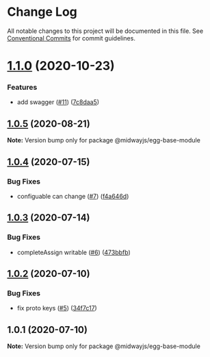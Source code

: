 # Change Log

All notable changes to this project will be documented in this file.
See [Conventional Commits](https://conventionalcommits.org) for commit guidelines.

# [1.1.0](https://github.com/midwayjs/midway-component/compare/@midwayjs/egg-base-module@1.0.5...@midwayjs/egg-base-module@1.1.0) (2020-10-23)


### Features

* add swagger ([#11](https://github.com/midwayjs/midway-component/issues/11)) ([7c8daa5](https://github.com/midwayjs/midway-component/commit/7c8daa5b23eaf688b967f5199b6353a69f482e9f))





## [1.0.5](https://github.com/midwayjs/midway-component/compare/@midwayjs/egg-base-module@1.0.4...@midwayjs/egg-base-module@1.0.5) (2020-08-21)

**Note:** Version bump only for package @midwayjs/egg-base-module





## [1.0.4](https://github.com/midwayjs/midway-component/compare/@midwayjs/egg-base-module@1.0.3...@midwayjs/egg-base-module@1.0.4) (2020-07-15)


### Bug Fixes

* configuable can change ([#7](https://github.com/midwayjs/midway-component/issues/7)) ([f4a646d](https://github.com/midwayjs/midway-component/commit/f4a646d5862f9703ab75524b14d77028a5a22f5c))





## [1.0.3](https://github.com/midwayjs/midway-component/compare/@midwayjs/egg-base-module@1.0.2...@midwayjs/egg-base-module@1.0.3) (2020-07-14)


### Bug Fixes

*  completeAssign writable ([#6](https://github.com/midwayjs/midway-component/issues/6)) ([473bbfb](https://github.com/midwayjs/midway-component/commit/473bbfb2218141065ebe51acb18acb815146d613))





## [1.0.2](https://github.com/midwayjs/midway-component/compare/@midwayjs/egg-base-module@1.0.1...@midwayjs/egg-base-module@1.0.2) (2020-07-10)


### Bug Fixes

* fix proto keys ([#5](https://github.com/midwayjs/midway-component/issues/5)) ([34f7c17](https://github.com/midwayjs/midway-component/commit/34f7c17ea2e86d6b896b1080dea7d576301fbb67))





## 1.0.1 (2020-07-10)

**Note:** Version bump only for package @midwayjs/egg-base-module
